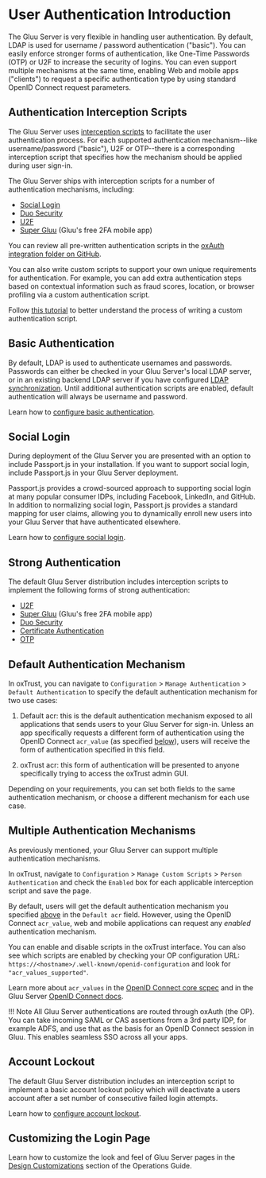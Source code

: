# User Authentication Introduction
The Gluu Server is very flexible in handling user authentication. By default, LDAP is used for username / password authentication ("basic"). You can easily enforce stronger forms of authentication, like One-Time Passwords (OTP) or U2F to increase the security of logins. You can even support multiple mechanisms at the same time, enabling Web and mobile apps ("clients") to request a specific authentication type by using standard OpenID Connect request parameters. 

## Authentication Interception Scripts
The Gluu Server uses [interception scripts](../admin-guide/custom-script.md) to facilitate the user authentication process. For each supported authentication mechanism--like username/password ("basic"), U2F or OTP--there is a corresponding interception script that specifies how the mechanism should be applied during user sign-in. 

The Gluu Server ships with interception scripts for a number of authentication mechanisms, including:

- [Social Login](./passport.md) 
- [Duo Security](./duo.md)
- [U2F](./U2F.md)
- [Super Gluu](./supergluu.md)  (Gluu's free 2FA mobile app)

You can review all pre-written authentication scripts in the [oxAuth integration folder on GitHub](https://github.com/GluuFederation/oxAuth/tree/master/Server/integrations). 

You can also write custom scripts to support your own unique requirements for authentication. For example, you can add extra authentication steps based on contextual information such as fraud scores, location, or browser profiling via a custom authentication script.   

Follow [this tutorial](./customauthn.md) to better understand the process of writing a custom authentication script. 

## Basic Authentication

By default, LDAP is used to authenticate usernames and passwords. Passwords can either be checked in your Gluu Server's local LDAP server, or in an existing backend LDAP server if you have configured [LDAP synchronization](../user-management/ldap-sync.md). Until additional authentication scripts are enabled, default authentication will always be username and password. 

Learn how to [configure basic authentication](./basic.md).

## Social Login

During deployment of the Gluu Server you are presented with an option to include Passport.js in your installation. If you want to support social login, include Passport.js in your Gluu Server deployment. 

Passport.js provides a crowd-sourced approach to supporting social login at many popular consumer IDPs, including Facebook, LinkedIn, and GitHub. In addition to normalizing social login, Passport.js provides a standard mapping for user claims, allowing you to dynamically enroll new users into your Gluu Server that have authenticated elsewhere.

Learn how to [configure social login](./passport.md). 

## Strong Authentication

The default Gluu Server distribution includes interception scripts to implement the following forms of strong authentication:

- [U2F](./U2F.md)
- [Super Gluu](./supergluu.md)  (Gluu's free 2FA mobile app)
- [Duo Security](./duo.md)
- [Certificate Authentication](./cert-auth.md)
- [OTP](./otp.md)

## Default Authentication Mechanism
In oxTrust, you can navigate to `Configuration` > `Manage Authentication` > `Default Authentication` to specify the default authentication mechanism for two use cases: 

1. Default acr: this is the default authentication mechanism exposed to all applications that sends users to your Gluu Server for sign-in. Unless an app specifically requests a different form of authentication using the OpenID Connect `acr_value` (as specified [below](#multiple-authentication-mechanisms)), users will receive the form of authentication specified in this field. 

2. oxTrust acr: this form of authentication will be presented to anyone specifically trying to access the oxTrust admin GUI.

Depending on your requirements, you can set both fields to the same authentication mechanism, or choose a different mechanism for each use case. 

## Multiple Authentication Mechanisms
As previously mentioned, your Gluu Server can support multiple authentication mechanisms. 

In oxTrust, navigate to `Configuration` > `Manage Custom Scripts` > `Person Authentication` and check the `Enabled` box for each applicable interception script and save the page. 

By default, users will get the default authentication mechanism you specified [above](#default-authentication-mechanism) in the `Default acr` field. However, using the OpenID Connect `acr_value`, web and mobile applications can request any *enabled* authentication mechanism. 

You can enable and disable scripts in the oxTrust interface. You can also see which scripts are enabled by checking your OP configuration URL: `https://<hostname>/.well-known/openid-configuration` and look for `"acr_values_supported"`. 

Learn more about `acr_values` in the [OpenID Connect core scpec](http://openid.net/specs/openid-connect-core-1_0.html#acrSemantics) and in the Gluu Server [OpenID Connect docs](../admin-guide/openid-connect.md/#multi-factor-authentication-for-clients).

!!! Note
    All Gluu Server authentications are routed through oxAuth (the OP). You can take incoming SAML or CAS assertions from a 3rd party IDP, for example ADFS, and use that as the basis for an OpenID Connect session in Gluu. This enables seamless SSO across all your apps.

## Account Lockout

The default Gluu Server distribution includes an interception script to implement a basic account lockout policy which will deactivate a users account after a set number of consecutive failed login attempts.

Learn how to [configure account lockout](./lockout.md). 

## Customizing the Login Page 

Learn how to customize the look and feel of Gluu Server pages in the [Design Customizations](../operation/custom-design.md) section of the Operations Guide.
